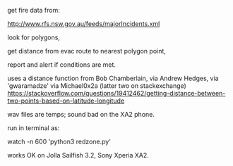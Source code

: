 get fire data from:

http://www.rfs.nsw.gov.au/feeds/majorIncidents.xml

look for polygons,

get distance from evac route to nearest polygon point,

report and alert if conditions are met.


uses a distance function from Bob Chamberlain, via Andrew Hedges, via 'gwaramadze' via Michael0x2a (latter two on stackexchange) https://stackoverflow.com/questions/19412462/getting-distance-between-two-points-based-on-latitude-longitude


wav files are temps; sound bad on the XA2 phone.


run in terminal as:

 watch -n 600 'python3 redzone.py'

works OK on Jolla Sailfish 3.2, Sony Xperia XA2.
